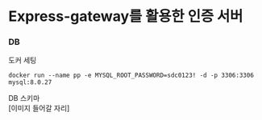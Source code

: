 # Express-gateway를 활용한 인증 서버

### DB

도커 세팅

```
docker run --name pp -e MYSQL_ROOT_PASSWORD=sdc0123! -d -p 3306:3306 mysql:8.0.27
```

DB 스키마  
[이미지 들어갈 자리]
